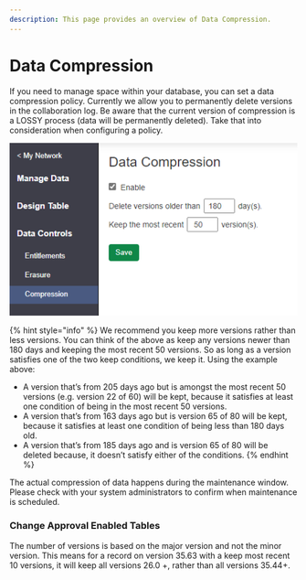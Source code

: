 ```yaml
---
description: This page provides an overview of Data Compression.
---
```


# Data Compression

If you need to manage space within your database, you can set a data compression policy. Currently we allow you to permanently delete versions in the collaboration log. Be aware that the current version of compression is a LOSSY process (data will be permanently deleted). Take that into consideration when configuring a policy.

![](<../../../../.gitbook/assets/image (560).png>)

{% hint style="info" %}
We recommend you keep more versions rather than less versions. You can think of the above as keep any versions newer than 180 days and keeping the most recent 50 versions. So as long as a version satisfies one of the two keep conditions, we keep it. Using the example above:

* A version that’s from 205 days ago but is amongst the most recent 50 versions (e.g. version 22 of 60) will be kept, because it satisfies at least one condition of being in the most recent 50 versions.
* A version that’s from 163 days ago but is version 65 of 80 will be kept, because it satisfies at least one condition of being less than 180 days old.
* A version that’s from 185 days ago and is version 65 of 80 will be deleted because, it doesn’t satisfy either of the conditions.
{% endhint %}

The actual compression of data happens during the maintenance window. Please check with your system administrators to confirm when maintenance is scheduled.

### Change Approval Enabled Tables

The number of versions is based on the major version and not the minor version. This means for a record on version 35.63 with a keep most recent 10 versions, it will keep all versions 26.0 +, rather than all versions 35.44+.
